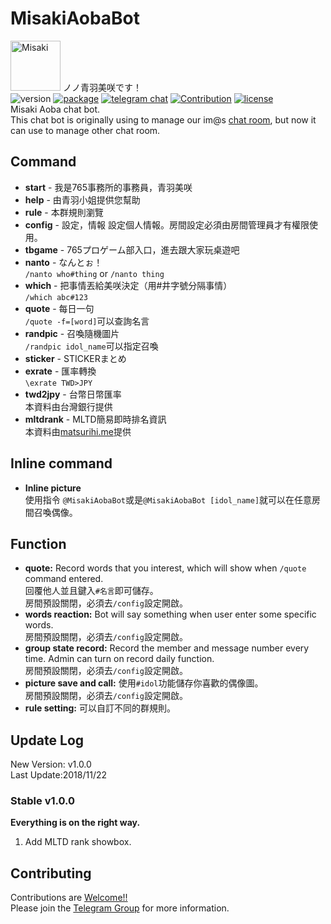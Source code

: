 # MisakiAobaBot
<img src="https://i.imgur.com/oHK4EKk.jpg" alt="Misaki" height="80" width="80"> ノノ青羽美咲です！  
![version](https://img.shields.io/badge/Version-v1.0.0-brightgreen.svg?longCache=true&style=popout)
[![package](https://img.shields.io/badge/Telegram.Bot-10.1.0-blue.svg?longCache=true&style=popout)](https://python-telegram-bot.org)
[![telegram chat](https://img.shields.io/badge/Support_Chat-Telegram-blue.svg?style=popout)](https://t.me/MisakiAobaBot)
[![Contribution](https://img.shields.io/badge/Contribution-welcome-yellow.svg?style=popout)](https://t.me/imas_techno)
[![license](https://img.shields.io/github/license/TelegramBots/telegram.bot.svg?style=popout&maxAge=2592000&label=License)](LICENSE)  
Misaki Aoba chat bot.  
This chat bot is originally using to manage our im@s [chat room](https://t.me/imas_zh), but now it can use to manage other chat room.

## Command

- **start** - 我是765事務所的事務員，青羽美咲
- **help** - 由青羽小姐提供您幫助
- **rule** - 本群規則瀏覽
- **config** - 設定，情報
設定個人情報。房間設定必須由房間管理員才有權限使用。
- **tbgame** - 765プロゲーム部入口，進去跟大家玩桌遊吧
- **nanto** - なんとぉ！  
`/nanto who#thing` or `/nanto thing`
- **which** - 把事情丟給美咲決定（用#井字號分隔事情）  
`/which abc#123`
- **quote** - 每日一句  
`/quote -f=[word]`可以查詢名言
- **randpic** - 召喚隨機圖片  
`/randpic idol_name`可以指定召喚
- **sticker** - STICKERまとめ
- **exrate** - 匯率轉換  
`\exrate TWD>JPY`
- **twd2jpy** - 台幣日幣匯率  
本資料由台灣銀行提供
- **mltdrank** - MLTD簡易即時排名資訊  
本資料由[matsurihi.me](https://api.matsurihi.me)提供

## Inline command
- **Inline picture**  
使用指令
`@MisakiAobaBot`或是`@MisakiAobaBot [idol_name]`就可以在任意房間召喚偶像。

## Function

- **quote:** Record words that you interest, which will show when `/quote` command entered.  
回覆他人並且鍵入`#名言`即可儲存。  
房間預設關閉，必須去`/config`設定開啟。
- **words reaction:** Bot will say something when user enter some specific words.  
房間預設關閉，必須去`/config`設定開啟。
- **group state record:** Record the member and message number every time. Admin can turn on record daily function.  
房間預設關閉，必須去`/config`設定開啟。
- **picture save and call:** 使用`#idol`功能儲存你喜歡的偶像圖。  
房間預設關閉，必須去`/config`設定開啟。
- **rule setting:** 可以自訂不同的群規則。

## Update Log
New Version: v1.0.0  
Last Update:2018/11/22

### Stable v1.0.0
**Everything is on the right way.**  

1. Add MLTD rank showbox.


## Contributing

Contributions are [Welcome!!](https://www.project-imas.com/wiki/Welcome!!)  
Please join the [Telegram Group](https://t.me/imas_techno) for more information.
